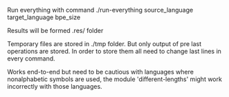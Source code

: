 Run everything with command ./run-everything source_language target_language bpe_size

Results will be formed  .res/ folder

Temporary files are stored in ./tmp folder. But only output of pre last operations are stored. In order to store them all need to change last lines in every command.

Works end-to-end but need to be cautious with languages where nonalphabetic symbols are used, the module 'different-lengths' might work incorrectly with those languages.